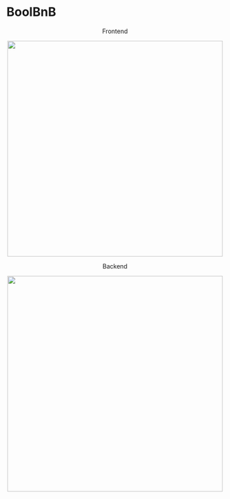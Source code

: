 # BoolBnB

<p align="center">Frontend</p>
<p align="center"><img src="https://user-images.githubusercontent.com/89645358/167115009-120e03f7-8a0e-4dc2-9d17-70d7b919a1d8.gif" width="500"></p>

<p align="center">Backend</p>
<p align="center"><img src="https://user-images.githubusercontent.com/89645358/167115223-d758e278-2c82-414d-bd4e-773812e55c8c.gif" width="500"></p>
